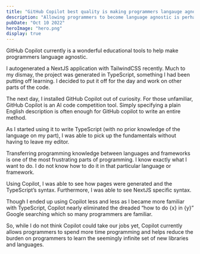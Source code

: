 ```yaml
---
title: "GitHub Copilot best quality is making programmers langauge agnostic"
description: "Allowing programmers to become language agnostic is perhaps the lowest-hanging use case to Large Language models"
pubDate: "Oct 10 2022"
heroImage: "hero.png"
display: true
---
```


GitHub Copilot currently is a wonderful educational tools to help make programmers language agnostic.

I autogenerated a NextJS application with TailwindCSS recently. Much to my dismay, the project was generated in TypeScript, something I had been putting off learning. I decided to put it off for the day and work on other parts of the code.

The next day, I installed GitHub Copilot out of curiosity. For those unfamiliar, GitHub Copilot is an AI code competition tool. Simply specifying a plain English description is often enough for GitHub copilot to write an entire method.

As I started using it to write TypeScript (with no prior knowledge of the language on my part), I was able to pick up the fundamentals without having to leave my editor.

Transferring programming knowledge between languages and frameworks is one of the most frustrating parts of programming. I know exactly what I want to do. I do not know how to do it in that particular language or framework.

Using Copilot, I was able to see how pages were generated and the TypeScript’s syntax. Furthermore, I was able to see NextJS specific syntax.

Though I ended up using Copilot less and less as I became more familiar with TypeScript, Copilot nearly eliminated the dreaded “how to do {x} in {y}” Google searching which so many programmers are familiar.

So, while I do not think Copilot could take our jobs yet, Copilot currently allows programmers to spend more time programming and helps reduce the burden on programmers to learn the seemingly infinite set of new libraries and languages.
